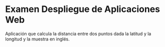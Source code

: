 # Examen Despliegue de Aplicaciones Web

Aplicación que calcula la distancia entre dos puntos dada la latitud y la longitud y la muestra en inglés.
